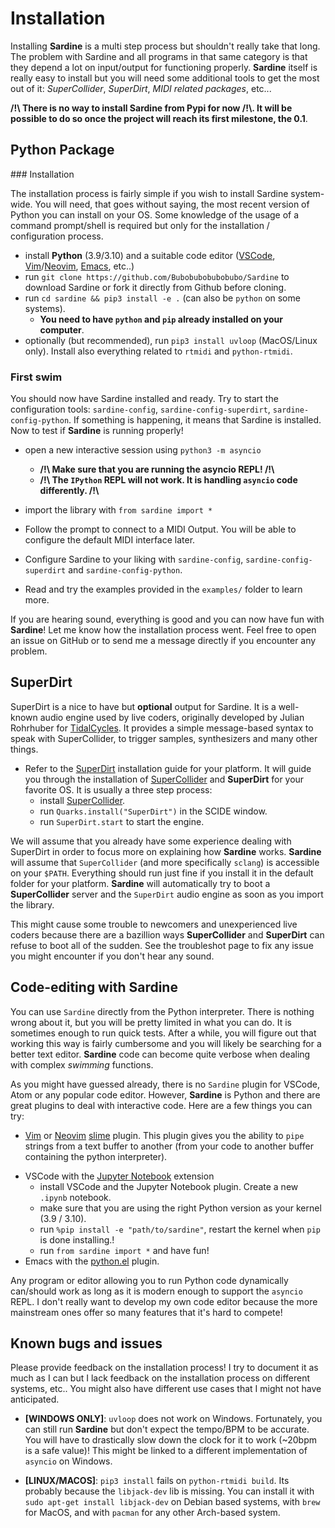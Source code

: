 # Installation

Installing **Sardine** is a multi step process but shouldn't really take that long. The problem with Sardine and all programs in that same category is that they depend a lot on input/output for functioning properly. **Sardine** itself is really easy to install but you will need some additional tools to get the most out of it: *SuperCollider*, *SuperDirt*, *MIDI related packages*, etc...

**/!\\ There is no way to install Sardine from Pypi for now /!\\. It will be possible to do so once the project will reach its first milestone, the 0.1**.

## Python Package

### Installation

The installation process is fairly simple if you wish to install Sardine system-wide. You will need, that goes without saying, the most recent version of Python you can install on your OS. Some knowledge of the usage of a command prompt/shell is required but only for the installation / configuration process.

- install **Python** (3.9/3.10) and a suitable code editor ([VSCode](https://code.visualstudio.com/), [Vim](https://www.vim.org/)/[Neovim](https://neovim.io/), [Emacs](https://www.gnu.org/software/emacs/), etc..)
- run `git clone https://github.com/Bubobubobubobubo/Sardine` to download Sardine or fork it directly from Github before cloning.
- run `cd sardine && pip3 install -e .` (can also be `python` on some systems).
    * **You need to have `python` and `pip` already installed on your computer**.
- optionally (but recommended), run `pip3 install uvloop` (MacOS/Linux only). Install also everything related to `rtmidi` and `python-rtmidi`.

### First swim

You should now have Sardine installed and ready. Try to start the configuration tools: `sardine-config`, `sardine-config-superdirt`, `sardine-config-python`. If something is happening, it means that Sardine is installed. Now to test if **Sardine** is running properly!

- open a new interactive session using `python3 -m asyncio`
    * **/!\\ Make sure that you are running the asyncio REPL! /!\\**
    * **/!\\ The `IPython` REPL will not work. It is handling `asyncio` code differently. /!\\**

- import the library with `from sardine import *`

- Follow the prompt to connect to a MIDI Output. You will be able to configure the default MIDI interface later.

- Configure Sardine to your liking with `sardine-config`, `sardine-config-superdirt` and `sardine-config-python`.

- Read and try the examples provided in the `examples/` folder to learn more.

If you are hearing sound, everything is good and you can now have fun with **Sardine**! Let me know how the installation process went. Feel free to open an issue on GitHub or to send me a message directly if you encounter any problem.

## SuperDirt

SuperDirt is a nice to have but **optional** output for Sardine. It is a well-known audio engine used by live coders, originally developed by Julian Rohrhuber for [TidalCycles](https://tidalcycles.org/). It provides a simple message-based syntax to speak with SuperCollider, to trigger samples, synthesizers and many other things.

- Refer to the [SuperDirt](https://github.com/musikinformatik/SuperDirt) installation guide for your platform. It will guide you through the installation of [SuperCollider](https://supercollider.github.io/) and **SuperDirt** for your favorite OS. It is usually a three step process:
    * install [SuperCollider](https://supercollider.github.io/).
    * run `Quarks.install("SuperDirt")` in the SCIDE window.
    * run `SuperDirt.start` to start the engine.

We will assume that you already have some experience dealing with SuperDirt in order to focus more on explaining how **Sardine** works. **Sardine** will assume that `SuperCollider` (and more specifically `sclang`) is accessible on your `$PATH`. Everything should run just fine if you install it in the default folder for your platform. **Sardine** will automatically try to boot a **SuperCollider** server and the `SuperDirt` audio engine as soon as you import the library.

This might cause some trouble to newcomers and unexperienced live coders because there are a bazillion ways **SuperCollider** and **SuperDirt** can refuse to boot all of the sudden. See the troubleshot page to fix any issue you might encounter if you don't hear any sound.

## Code-editing with Sardine

You can use `Sardine` directly from the Python interpreter. There is nothing wrong about it, but you will be pretty limited in what you can do. It is sometimes enough to run quick tests. After a while, you will figure out that working this way is fairly cumbersome and you will likely be searching for a better text editor. **Sardine** code can become quite verbose when dealing with complex *swimming* functions.

As you might have guessed already, there is no `Sardine` plugin for VSCode, Atom or any popular code editor. However, **Sardine** is Python and there are great plugins to deal with interactive code. Here are a few things you can try:

- [Vim](https://github.com/vim/vim) or [Neovim](https://github.com/neovim/neovim) [slime](https://github.com/jpalardy/vim-slime) plugin. This plugin gives you the ability to `pipe` strings from a text buffer to another (from your code to another buffer containing the python interpreter). 
* VSCode with the [Jupyter Notebook](https://jupyter.org/) extension
    - install VSCode and the Jupyter Notebook plugin. Create a new `.ipynb` notebook.
    - make sure that you are using the right Python version as your kernel (3.9 / 3.10).
    - run `%pip install -e "path/to/sardine"`, restart the kernel when `pip` is done installing.!
    - run `from sardine import *` and have fun!
* Emacs with the [python.el](https://github.com/emacs-mirror/emacs/blob/master/lisp/progmodes/python.el) plugin.

Any program or editor allowing you to run Python code dynamically can/should work as long as it is modern enough to support the `asyncio` REPL. I don't really want to develop my own code editor because the more mainstream ones offer so many features that it's hard to compete!

## Known bugs and issues

Please provide feedback on the installation process! I try to document it as much as I can but I lack feedback on the installation process on different systems, etc.. You might also have different use cases that I might not have anticipated.

* **[WINDOWS ONLY]**: `uvloop` does not work on Windows. Fortunately, you can still run **Sardine** but don't expect the tempo/BPM to be accurate. You will have to drastically slow down the clock for it to work (~20bpm is a safe value)! This might be linked to a different implementation of `asyncio` on Windows.

* **[LINUX/MACOS]**: `pip3 install` fails on `python-rtmidi build`. Its probably because the `libjack-dev` lib is missing. You can install it with `sudo apt-get install libjack-dev` on Debian based systems, with `brew` for MacOS, and with `pacman` for any other Arch-based system.

